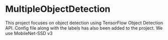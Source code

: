 # MultipleObjectDetection
This project focuses on object detection using TensorFlow Object Detection API.
Config file along with the labels has also been added to the project.
We use MobileNet-SSD v3 
